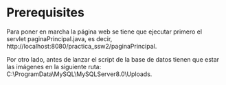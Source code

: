 # Prerequisites
Para poner en marcha la página web se tiene que ejecutar primero el servlet paginaPrincipal.java, es decir, http://localhost:8080/practica_ssw2/paginaPrincipal.

Por otro lado, antes de lanzar el script de la base de datos tienen que estar las imágenes en
la siguiente ruta: C:\ProgramData\MySQL\MySQLServer8.0\Uploads.
